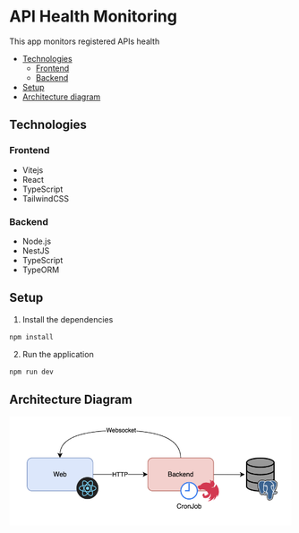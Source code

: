 # API Health Monitoring

This app monitors registered APIs health

- [Technologies](#technologies)
  - [Frontend](#frontend)
  - [Backend](#backend)
- [Setup](#setup)
- [Architecture diagram](#architecture-diagram)

## Technologies

### Frontend

- Vitejs
- React
- TypeScript
- TailwindCSS

### Backend

- Node.js
- NestJS
- TypeScript
- TypeORM

## Setup

1. Install the dependencies

```bash
npm install
```

2. Run the application

```bash
npm run dev
```

## Architecture Diagram

![Diagram](./docs/diagram.png)
